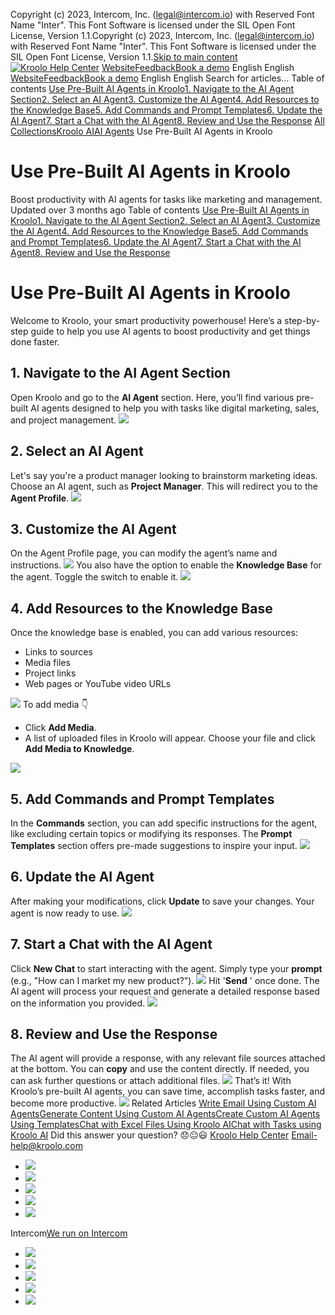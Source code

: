 Copyright (c) 2023, Intercom, Inc. (legal@intercom.io) with Reserved Font Name "Inter". This Font Software is licensed under the SIL Open Font License, Version 1.1.Copyright (c) 2023, Intercom, Inc. (legal@intercom.io) with Reserved Font Name "Inter". This Font Software is licensed under the SIL Open Font License, Version 1.1.[Skip to main content](https://help.kroolo.com/en/articles/9996115-use-pre-built-ai-agents-in-kroolo#main-content)
[![Kroolo Help Center](https://downloads.intercomcdn.com/i/o/h4qkzypg/611116/ee699fbf23fef0f6d8d4f666d84c/37cdcedd14003d8fdcfdeda0a05c09cb)](https://help.kroolo.com/en/)
[Website](https://kroolo.com/)[Feedback](https://kroolo.featurebase.app/)[Book a demo](https://kroolo.com/book-demo)
English
English
[Website](https://kroolo.com/)[Feedback](https://kroolo.featurebase.app/)[Book a demo](https://kroolo.com/book-demo)
English
English
Search for articles...
Table of contents
[Use Pre-Built AI Agents in Kroolo](https://help.kroolo.com/en/articles/9996115-use-pre-built-ai-agents-in-kroolo#h_f452d56478)[1. Navigate to the AI Agent Section](https://help.kroolo.com/en/articles/9996115-use-pre-built-ai-agents-in-kroolo#h_687b52c499)[2. Select an AI Agent](https://help.kroolo.com/en/articles/9996115-use-pre-built-ai-agents-in-kroolo#h_314962505a)[3. Customize the AI Agent](https://help.kroolo.com/en/articles/9996115-use-pre-built-ai-agents-in-kroolo#h_a96ddb6869)[4. Add Resources to the Knowledge Base](https://help.kroolo.com/en/articles/9996115-use-pre-built-ai-agents-in-kroolo#h_ed86ed30a0)[5. Add Commands and Prompt Templates](https://help.kroolo.com/en/articles/9996115-use-pre-built-ai-agents-in-kroolo#h_e5164be04b)[6. Update the AI Agent](https://help.kroolo.com/en/articles/9996115-use-pre-built-ai-agents-in-kroolo#h_c563db1d78)[7. Start a Chat with the AI Agent](https://help.kroolo.com/en/articles/9996115-use-pre-built-ai-agents-in-kroolo#h_d790ec1f5a)[8. Review and Use the Response](https://help.kroolo.com/en/articles/9996115-use-pre-built-ai-agents-in-kroolo#h_6faab8569b)
[All Collections](https://help.kroolo.com/en/)[Kroolo AI](https://help.kroolo.com/en/collections/9304754-kroolo-ai)[AI Agents](https://help.kroolo.com/en/collections/10019710-ai-agents)
Use Pre-Built AI Agents in Kroolo
# Use Pre-Built AI Agents in Kroolo
Boost productivity with AI agents for tasks like marketing and management.
Updated over 3 months ago
Table of contents
[Use Pre-Built AI Agents in Kroolo](https://help.kroolo.com/en/articles/9996115-use-pre-built-ai-agents-in-kroolo#h_f452d56478)[1. Navigate to the AI Agent Section](https://help.kroolo.com/en/articles/9996115-use-pre-built-ai-agents-in-kroolo#h_687b52c499)[2. Select an AI Agent](https://help.kroolo.com/en/articles/9996115-use-pre-built-ai-agents-in-kroolo#h_314962505a)[3. Customize the AI Agent](https://help.kroolo.com/en/articles/9996115-use-pre-built-ai-agents-in-kroolo#h_a96ddb6869)[4. Add Resources to the Knowledge Base](https://help.kroolo.com/en/articles/9996115-use-pre-built-ai-agents-in-kroolo#h_ed86ed30a0)[5. Add Commands and Prompt Templates](https://help.kroolo.com/en/articles/9996115-use-pre-built-ai-agents-in-kroolo#h_e5164be04b)[6. Update the AI Agent](https://help.kroolo.com/en/articles/9996115-use-pre-built-ai-agents-in-kroolo#h_c563db1d78)[7. Start a Chat with the AI Agent](https://help.kroolo.com/en/articles/9996115-use-pre-built-ai-agents-in-kroolo#h_d790ec1f5a)[8. Review and Use the Response](https://help.kroolo.com/en/articles/9996115-use-pre-built-ai-agents-in-kroolo#h_6faab8569b)
# Use Pre-Built AI Agents in Kroolo
Welcome to Kroolo, your smart productivity powerhouse! Here’s a step-by-step guide to help you use AI agents to boost productivity and get things done faster.
## 1. Navigate to the AI Agent Section
Open Kroolo and go to the **AI Agent** section.
Here, you’ll find various pre-built AI agents designed to help you with tasks like digital marketing, sales, and project management.
[![](https://downloads.intercomcdn.com/i/o/h4qkzypg/1216185398/826348a4dac1407bde33c1ea2353/94eaac4d-0885-457f-adc8-2709d82e7bcb.gif?expires=1747842300&signature=4ebde0a3e2005fee1ad4f3dacd85992f2c2aeeef245e8bbcba7c0a669be6e826&req=dSImEMh2mIJWUfMW1HO4zbEePh1O376ME6p1GHyR528pQejOPf7Qx%2BA9kwXp%0A6nfduwQcSwqQujf9sK8%3D%0A)](https://downloads.intercomcdn.com/i/o/h4qkzypg/1216185398/826348a4dac1407bde33c1ea2353/94eaac4d-0885-457f-adc8-2709d82e7bcb.gif?expires=1747842300&signature=4ebde0a3e2005fee1ad4f3dacd85992f2c2aeeef245e8bbcba7c0a669be6e826&req=dSImEMh2mIJWUfMW1HO4zbEePh1O376ME6p1GHyR528pQejOPf7Qx%2BA9kwXp%0A6nfduwQcSwqQujf9sK8%3D%0A)
## 2. Select an AI Agent
Let's say you're a product manager looking to brainstorm marketing ideas. Choose an AI agent, such as **Project Manager**. This will redirect you to the **Agent Profile**.
[![](https://downloads.intercomcdn.com/i/o/h4qkzypg/1216185408/03f601bfed53755f9f7ffd512dc0/2bf2beb6-1be6-4d08-a381-4c23a6af6b13.png?expires=1747842300&signature=18d9c2a0d2556fd2d74ff03f647ffa01439492927680cae7d3f02a4b8a2fe8a9&req=dSImEMh2mIVfUfMW1HO4zfUqlHS9Ftr%2B%2F4UlxUDt%2B%2BM2sYEG3g9TY%2FIc53AB%0AVrJ4Qm4PwfWXNNwY5gI%3D%0A)](https://downloads.intercomcdn.com/i/o/h4qkzypg/1216185408/03f601bfed53755f9f7ffd512dc0/2bf2beb6-1be6-4d08-a381-4c23a6af6b13.png?expires=1747842300&signature=18d9c2a0d2556fd2d74ff03f647ffa01439492927680cae7d3f02a4b8a2fe8a9&req=dSImEMh2mIVfUfMW1HO4zfUqlHS9Ftr%2B%2F4UlxUDt%2B%2BM2sYEG3g9TY%2FIc53AB%0AVrJ4Qm4PwfWXNNwY5gI%3D%0A)
## 3. Customize the AI Agent
On the Agent Profile page, you can modify the agent’s name and instructions.
[![](https://downloads.intercomcdn.com/i/o/h4qkzypg/1216185411/0233976e153dd3f97b34e6481d9f/61c1d5a4-2d8f-4a42-93fa-8c02d660fc43.gif?expires=1747842300&signature=58e31c3769342e8daa4b1b3077640cf1f45dbeb5b0cb9f71adb9841755e15c42&req=dSImEMh2mIVeWPMW1HO4zVCqlisNd0D%2FhDpTKcTGSPXhyR9ldbc2HukhTSsi%0AHaVYT8lO%2F%2BFKrfXoKCo%3D%0A)](https://downloads.intercomcdn.com/i/o/h4qkzypg/1216185411/0233976e153dd3f97b34e6481d9f/61c1d5a4-2d8f-4a42-93fa-8c02d660fc43.gif?expires=1747842300&signature=58e31c3769342e8daa4b1b3077640cf1f45dbeb5b0cb9f71adb9841755e15c42&req=dSImEMh2mIVeWPMW1HO4zVCqlisNd0D%2FhDpTKcTGSPXhyR9ldbc2HukhTSsi%0AHaVYT8lO%2F%2BFKrfXoKCo%3D%0A)
You also have the option to enable the **Knowledge Base** for the agent. Toggle the switch to enable it.
[![](https://downloads.intercomcdn.com/i/o/h4qkzypg/1216185401/db1f632e533a8cd7e8e50b40c7e1/8a8eb6e4-02b3-4ba9-bde9-ea03f7568224.gif?expires=1747842300&signature=2be8a5b327e00957ede9812a5734069c4a5492e48a6485704e6c068398cb24c8&req=dSImEMh2mIVfWPMW1HO4zcglMRSEuIusOYppBf2ZbiXfpIBQy%2BcYxHmFbZou%0AxCLiX%2FyF0jpLtCefELk%3D%0A)](https://downloads.intercomcdn.com/i/o/h4qkzypg/1216185401/db1f632e533a8cd7e8e50b40c7e1/8a8eb6e4-02b3-4ba9-bde9-ea03f7568224.gif?expires=1747842300&signature=2be8a5b327e00957ede9812a5734069c4a5492e48a6485704e6c068398cb24c8&req=dSImEMh2mIVfWPMW1HO4zcglMRSEuIusOYppBf2ZbiXfpIBQy%2BcYxHmFbZou%0AxCLiX%2FyF0jpLtCefELk%3D%0A)
## 4. Add Resources to the Knowledge Base
Once the knowledge base is enabled, you can add various resources:
  * Links to sources
  * Media files
  * Project links
  * Web pages or YouTube video URLs


[![](https://downloads.intercomcdn.com/i/o/h4qkzypg/1223026097/68e5b5608cb45d6ae5c8a5c87e0c/e31c5de3-e365-4e96-91eb-af98c848a535.gif?expires=1747842300&signature=5682132763468b7cfd99862759fbc4f86907e320dbf3bf674cb0a50d7b0a9d09&req=dSIlFcl8m4FWXvMW1HO4zWQ2H8FpooH6od48VGFtgn8CQ4JhbRBpYCtUFAH8%0A0GDtm0XHHt68Sb%2BtKtk%3D%0A)](https://downloads.intercomcdn.com/i/o/h4qkzypg/1223026097/68e5b5608cb45d6ae5c8a5c87e0c/e31c5de3-e365-4e96-91eb-af98c848a535.gif?expires=1747842300&signature=5682132763468b7cfd99862759fbc4f86907e320dbf3bf674cb0a50d7b0a9d09&req=dSIlFcl8m4FWXvMW1HO4zWQ2H8FpooH6od48VGFtgn8CQ4JhbRBpYCtUFAH8%0A0GDtm0XHHt68Sb%2BtKtk%3D%0A)
To add media 👇
  * Click **Add Media**.
  * A list of uploaded files in Kroolo will appear. Choose your file and click **Add Media to Knowledge**. 


[![](https://downloads.intercomcdn.com/i/o/h4qkzypg/1216185415/ff01e08d92315d93d20d1efffe30/64cbce64-9ce6-433e-b1bd-c3f70bc5c388.gif?expires=1747842300&signature=099deea7a90ab9f983182155056445f007695bb9096f10ce208544d7474b15f0&req=dSImEMh2mIVeXPMW1HO4zZdNDFhN1yEfn%2FiQd2vpyHqYaGgHy%2F7j2ZVSkpH8%0AR0Zt5Vzg7wSPwTN1q5I%3D%0A)](https://downloads.intercomcdn.com/i/o/h4qkzypg/1216185415/ff01e08d92315d93d20d1efffe30/64cbce64-9ce6-433e-b1bd-c3f70bc5c388.gif?expires=1747842300&signature=099deea7a90ab9f983182155056445f007695bb9096f10ce208544d7474b15f0&req=dSImEMh2mIVeXPMW1HO4zZdNDFhN1yEfn%2FiQd2vpyHqYaGgHy%2F7j2ZVSkpH8%0AR0Zt5Vzg7wSPwTN1q5I%3D%0A)
## 5. Add Commands and Prompt Templates
In the **Commands** section, you can add specific instructions for the agent, like excluding certain topics or modifying its responses.
The **Prompt Templates** section offers pre-made suggestions to inspire your input.
[![](https://downloads.intercomcdn.com/i/o/h4qkzypg/1216185414/21d0abe3ac06be3af9cbeed75d2b/ef46c08c-a2f0-4c72-b9f7-40fb716fd429.gif?expires=1747842300&signature=238f09d0de25ac7c6be20cd090bb538e7cb78ecd1309b73a012fb32026764ee9&req=dSImEMh2mIVeXfMW1HO4zQyEE3X3bysOAf3L8AYNfgH3ZHe3Xzm1SrdsqmX1%0AxDKtmo5VO7pVH8GafXk%3D%0A)](https://downloads.intercomcdn.com/i/o/h4qkzypg/1216185414/21d0abe3ac06be3af9cbeed75d2b/ef46c08c-a2f0-4c72-b9f7-40fb716fd429.gif?expires=1747842300&signature=238f09d0de25ac7c6be20cd090bb538e7cb78ecd1309b73a012fb32026764ee9&req=dSImEMh2mIVeXfMW1HO4zQyEE3X3bysOAf3L8AYNfgH3ZHe3Xzm1SrdsqmX1%0AxDKtmo5VO7pVH8GafXk%3D%0A)
## 6. Update the AI Agent
After making your modifications, click **Update** to save your changes. Your agent is now ready to use.
[![](https://downloads.intercomcdn.com/i/o/h4qkzypg/1216185417/e397bf08a6e3e5909db272250f02/2cd34d26-823e-4692-981c-d3ec0a959e30.png?expires=1747842300&signature=4137667ea8e65c90159fd2162febbd48f7dea1e8ef79ebcd758165939e47f0e4&req=dSImEMh2mIVeXvMW1HO4zQNPOyEdI9KktiwJEhctc6ZuJoNpdX1aBhximvF2%0AH5MaaNw%2BkRcE6m%2Fmld8%3D%0A)](https://downloads.intercomcdn.com/i/o/h4qkzypg/1216185417/e397bf08a6e3e5909db272250f02/2cd34d26-823e-4692-981c-d3ec0a959e30.png?expires=1747842300&signature=4137667ea8e65c90159fd2162febbd48f7dea1e8ef79ebcd758165939e47f0e4&req=dSImEMh2mIVeXvMW1HO4zQNPOyEdI9KktiwJEhctc6ZuJoNpdX1aBhximvF2%0AH5MaaNw%2BkRcE6m%2Fmld8%3D%0A)
## 7. Start a Chat with the AI Agent
Click **New Chat** to start interacting with the agent. Simply type your **prompt** (e.g., "How can I market my new product?").
[![](https://downloads.intercomcdn.com/i/o/h4qkzypg/1223031974/4821adac5fa96de4528c1d54b8a6/930b3863-5ed4-4d35-bd7c-2a91c406db7b.gif?expires=1747842300&signature=550c6d4bbf014b69ff1c5570653fabfc14f61964db4d1cfdf379d2f45be5b12c&req=dSIlFcl9nIhYXfMW1HO4zSLu2xwaNRMAYGxLXNgYXd%2FTr4O4PHIOFcoJIgps%0AtwCwPdnnsIFvuPGN%2FaI%3D%0A)](https://downloads.intercomcdn.com/i/o/h4qkzypg/1223031974/4821adac5fa96de4528c1d54b8a6/930b3863-5ed4-4d35-bd7c-2a91c406db7b.gif?expires=1747842300&signature=550c6d4bbf014b69ff1c5570653fabfc14f61964db4d1cfdf379d2f45be5b12c&req=dSIlFcl9nIhYXfMW1HO4zSLu2xwaNRMAYGxLXNgYXd%2FTr4O4PHIOFcoJIgps%0AtwCwPdnnsIFvuPGN%2FaI%3D%0A)
Hit '**Send** ' once done. The AI agent will process your request and generate a detailed response based on the information you provided.
[![](https://downloads.intercomcdn.com/i/o/h4qkzypg/1223034238/80628852c14b713a7657fc59fd36/d324b744-bf35-487a-8b65-d5c5af6623ef.png?expires=1747842300&signature=6b4c7f58a8fe3b857fea9dad702b5299d8fe8c1342e1ff964e0d0d6b941670aa&req=dSIlFcl9mYNcUfMW1HO4zWeZ7tr9fn3c7Ytx0NmDuTkvo36KBBTw64rXeLFe%0AAOrvZ%2FzC6rCvtjIRgeg%3D%0A)](https://downloads.intercomcdn.com/i/o/h4qkzypg/1223034238/80628852c14b713a7657fc59fd36/d324b744-bf35-487a-8b65-d5c5af6623ef.png?expires=1747842300&signature=6b4c7f58a8fe3b857fea9dad702b5299d8fe8c1342e1ff964e0d0d6b941670aa&req=dSIlFcl9mYNcUfMW1HO4zWeZ7tr9fn3c7Ytx0NmDuTkvo36KBBTw64rXeLFe%0AAOrvZ%2FzC6rCvtjIRgeg%3D%0A)
## 8. Review and Use the Response
The AI agent will provide a response, with any relevant file sources attached at the bottom.
You can **copy** and use the content directly. If needed, you can ask further questions or attach additional files.
[![](https://downloads.intercomcdn.com/i/o/h4qkzypg/1223032892/53ab8f251edb9c6905d75eef8b01/44b92229-cfaa-4c87-a014-12e9e0625cef.gif?expires=1747842300&signature=5613ff856560ae2658b1580b1efcb83a9e53b9fc616ad885fea3ca8e0ae07b3c&req=dSIlFcl9n4lWW%2FMW1HO4zTnGXv7RezsorhFGqZ6BVfc36onMxA78iwhDi3Ui%0AdkC8YXaBIbQdYyA74TU%3D%0A)](https://downloads.intercomcdn.com/i/o/h4qkzypg/1223032892/53ab8f251edb9c6905d75eef8b01/44b92229-cfaa-4c87-a014-12e9e0625cef.gif?expires=1747842300&signature=5613ff856560ae2658b1580b1efcb83a9e53b9fc616ad885fea3ca8e0ae07b3c&req=dSIlFcl9n4lWW%2FMW1HO4zTnGXv7RezsorhFGqZ6BVfc36onMxA78iwhDi3Ui%0AdkC8YXaBIbQdYyA74TU%3D%0A)
That’s it! With Kroolo’s pre-built AI agents, you can save time, accomplish tasks faster, and become more productive.
[![](https://downloads.intercomcdn.com/i/o/h4qkzypg/1223035652/b3c09ee49c8be2e6cd0027e9fa96/cta+2.png?expires=1747842300&signature=bfa494828110a012e0fc4cd5a0dfc261ff31f779e0c72a9b1e8284df43cc74d8&req=dSIlFcl9mIdaW%2FMW1HO4za%2BT4TWxtm2AO5x5ElRaLe6DDxmiuRFhuscs3I2G%0A9%2BmxhlZ4PX2c0ILwwJ0%3D%0A)](https://kroolo.com/)
Related Articles
[Write Email Using Custom AI Agents](https://help.kroolo.com/en/articles/9668944-write-email-using-custom-ai-agents)[Generate Content Using Custom AI Agents](https://help.kroolo.com/en/articles/9669041-generate-content-using-custom-ai-agents)[Create Custom AI Agents Using Templates](https://help.kroolo.com/en/articles/9679550-create-custom-ai-agents-using-templates)[Chat with Excel Files Using Kroolo AI](https://help.kroolo.com/en/articles/10224942-chat-with-excel-files-using-kroolo-ai)[Chat with Tasks using Kroolo AI](https://help.kroolo.com/en/articles/10255499-chat-with-tasks-using-kroolo-ai)
Did this answer your question?
😞😐😃
[Kroolo Help Center](https://help.kroolo.com/en/)
Email-help@kroolo.com
  * [![](https://intercom.help/kroolo/assets/svg/icon:social-facebook/FFFFFF)](https://www.facebook.com/profile.php?id=61553808299270)
  * [![](https://intercom.help/kroolo/assets/svg/icon:social-linkedin/FFFFFF)](https://www.linkedin.com/company/getkroolo)
  * [![](https://intercom.help/kroolo/assets/svg/icon:social-instagram/FFFFFF)](https://www.instagram.com/getkroolo)
  * [![](https://intercom.help/kroolo/assets/svg/icon:social-youtube/FFFFFF)](https://www.youtube.com/@getkroolo/featured)
  * [![](https://intercom.help/kroolo/assets/svg/icon:social-twitter-x/FFFFFF)](https://www.twitter.com/getkroolo)


Intercom[We run on Intercom](https://www.intercom.com/intercom-link?company=Kroolo&solution=customer-support&utm_campaign=intercom-link&utm_content=We+run+on+Intercom&utm_medium=help-center&utm_referrer=https%3A%2F%2Fhelp.kroolo.com%2Fen%2Farticles%2F9996115-use-pre-built-ai-agents-in-kroolo&utm_source=desktop-web)
  * [![](https://intercom.help/kroolo/assets/svg/icon:social-facebook/FFFFFF)](https://www.facebook.com/profile.php?id=61553808299270)
  * [![](https://intercom.help/kroolo/assets/svg/icon:social-linkedin/FFFFFF)](https://www.linkedin.com/company/getkroolo)
  * [![](https://intercom.help/kroolo/assets/svg/icon:social-instagram/FFFFFF)](https://www.instagram.com/getkroolo)
  * [![](https://intercom.help/kroolo/assets/svg/icon:social-youtube/FFFFFF)](https://www.youtube.com/@getkroolo/featured)
  * [![](https://intercom.help/kroolo/assets/svg/icon:social-twitter-x/FFFFFF)](https://www.twitter.com/getkroolo)


